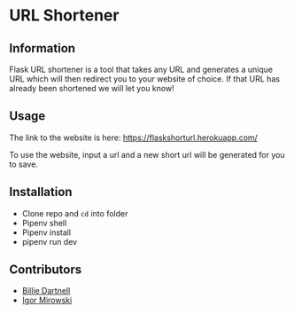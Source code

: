 # URL Shortener

## Information

Flask URL shortener is a tool that takes any URL and generates a unique URL which will then redirect you to your website of choice. If that URL has already been shortened we will let you know!

## Usage

The link to the website is here: https://flaskshorturl.herokuapp.com/

To use the website, input a url and a new short url will be generated for you to save.

## Installation 

- Clone repo and `cd` into folder
- Pipenv shell
- Pipenv install
- pipenv run dev

## Contributors

- <a href="https://github.com/dartbill">Billie Dartnell</a>
- <a href="https://github.com/Igormirowski">Igor Mirowski</a>
